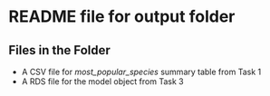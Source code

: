 # README file for output folder
## Files in the Folder
* A CSV file for _most_popular_species_ summary table from Task 1
* A RDS file for the model object from Task 3 

